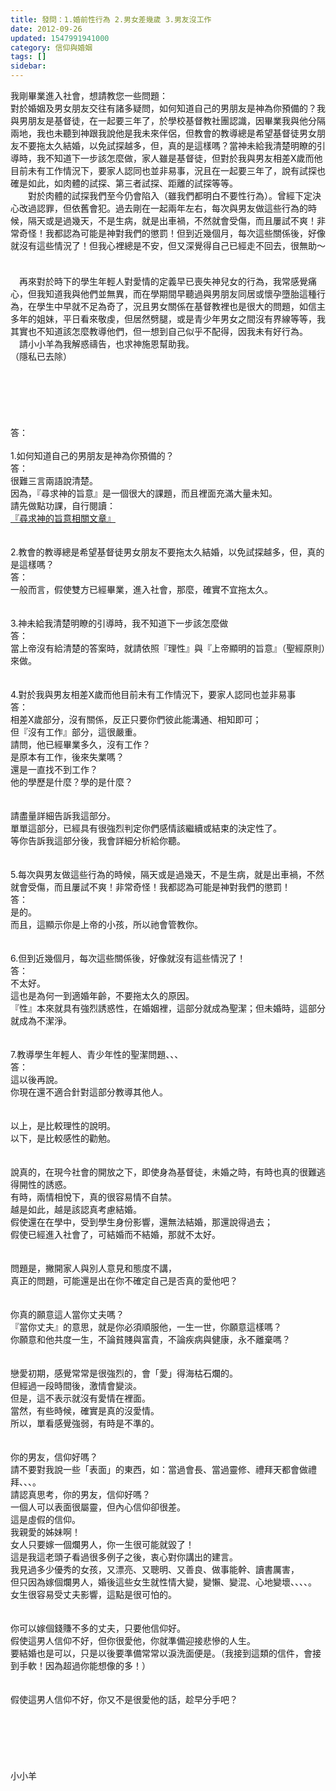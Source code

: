 ```yaml
---
title: 發問：1.婚前性行為 2.男女差幾歲 3.男友沒工作
date: 2012-09-26
updated: 1547991941000
category: 信仰與婚姻
tags: []
sidebar: 
---
```


<p>我剛畢業進入社會，想請教您一些問題：<br/>對於婚姻及男女朋友交往有諸多疑問，如何知道自己的男朋友是神為你預備的？我與男朋友是基督徒，在一起要三年了，於學校基督教社團認識，因畢業我與他分隔兩地，我也未聽到神跟我說他是我未來伴侶，但教會的教導總是希望基督徒男女朋友不要拖太久結婚，以免試探越多，但，真的是這樣嗎？當神未給我清楚明瞭的引導時，我不知道下一步該怎麼做，家人雖是基督徒，但對於我與男友相差X歲而他目前未有工作情況下，要家人認同也並非易事，況且在一起要三年了，說有試探也確是如此，如肉體的試探、第三者試探、距離的試探等等。 <br/><!--more-->　　對於肉體的試探我們至今仍會陷入（雖我們都明白不要性行為）。曾經下定決心改過認罪，但依舊會犯。過去剛在一起兩年左右，每次與男友做這些行為的時候，隔天或是過幾天，不是生病，就是出車禍，不然就會受傷，而且屢試不爽！非常奇怪！我都認為可能是神對我們的懲罰！但到近幾個月，每次這些關係後，好像就沒有這些情況了！但我心裡總是不安，但又深覺得自己已經走不回去，很無助～ <br/><br/>　 <br/>　再來對於時下的學生年輕人對愛情的定義早已喪失神兒女的行為，我常感覺痛心，但我知道我與他們並無異，而在學期間早聽過與男朋友同居或懷孕墮胎這種行為，在學生中早就不足為奇了，況且男女關係在基督教裡也是很大的問題，如信主多年的姐妹，平日看來敬虔，但居然劈腿，或是青少年男女之間沒有界線等等，我其實也不知道該怎麼教導他們，但一想到自己似乎不配得，因我未有好行為。 <br/>　請小小羊為我解惑禱告，也求神施恩幫助我。<br/>（隱私已去除）<br/><br/><br/><br/><br/><br/><br/>答：<br/> <br/>1.如何知道自己的男朋友是神為你預備的？<br/>答：<br/>很難三言兩語說清楚。<br/>因為，『尋求神的旨意』是一個很大的課題，而且裡面充滿大量未知。<br/>請先做點功課，自行閱讀：<br/><a href="/posts/269196332">『尋求神的旨意相關文章』</a><br/><br/> <br/>2.教會的教導總是希望基督徒男女朋友不要拖太久結婚，以免試探越多，但，真的是這樣嗎？<br/>答：<br/>一般而言，假使雙方已經畢業，進入社會，那麼，確實不宜拖太久。<br/> <br/> <br/>3.神未給我清楚明瞭的引導時，我不知道下一步該怎麼做<br/>答：<br/>當上帝沒有給清楚的答案時，就請依照『理性』與『上帝顯明的旨意』（聖經原則）來做。<br/> <br/> <br/>4.對於我與男友相差X歲而他目前未有工作情況下，要家人認同也並非易事<br/>答：<br/>相差X歲部分，沒有關係，反正只要你們彼此能溝通、相知即可；<br/>但『沒有工作』部分，這很嚴重。<br/>請問，他已經畢業多久，沒有工作？<br/>是原本有工作，後來失業嗎？<br/>還是一直找不到工作？<br/>他的學歷是什麼？學的是什麼？<br/> <br/><br/>請盡量詳細告訴我這部分。<br/>單單這部分，已經具有很強烈判定你們感情該繼續或結束的決定性了。<br/>等你告訴我這部分後，我會詳細分析給你聽。<br/> <br/> <br/>5.每次與男友做這些行為的時候，隔天或是過幾天，不是生病，就是出車禍，不然就會受傷，而且屢試不爽！非常奇怪！我都認為可能是神對我們的懲罰！<br/>答：<br/>是的。<br/>而且，這顯示你是上帝的小孩，所以祂會管教你。<br/> <br/> <br/>6.但到近幾個月，每次這些關係後，好像就沒有這些情況了！<br/>答：<br/>不太好。<br/>這也是為何一到適婚年齡，不要拖太久的原因。<br/>『性』本來就具有強烈誘惑性，在婚姻裡，這部分就成為聖潔；但未婚時，這部分就成為不潔淨。<br/> <br/> <br/>7.教導學生年輕人、青少年性的聖潔問題、、、<br/>答：<br/>這以後再說。<br/>你現在還不適合針對這部分教導其他人。<br/> <br/> <br/>以上，是比較理性的說明。<br/>以下，是比較感性的勸勉。<br/> <br/><br/>說真的，在現今社會的開放之下，即使身為基督徒，未婚之時，有時也真的很難逃得開性的誘惑。<br/>有時，兩情相悅下，真的很容易情不自禁。<br/>越是如此，越是該認真考慮結婚。<br/>假使還在在學中，受到學生身份影響，還無法結婚，那還說得過去；<br/>假使已經進入社會了，可結婚而不結婚，那就不太好。<br/> <br/><br/>問題是，撇開家人與別人意見和態度不講，<br/>真正的問題，可能還是出在你不確定自己是否真的愛他吧？<br/> <br/><br/>你真的願意這人當你丈夫嗎？<br/>『當你丈夫』的意思，就是你必須順服他，一生一世，你願意這樣嗎？<br/>你願意和他共度一生，不論貧賤與富貴，不論疾病與健康，永不離棄嗎？<br/> <br/><br/>戀愛初期，感覺常常是很強烈的，會「愛」得海枯石爛的。<br/>但經過一段時間後，激情會變淡。<br/>但是，這不表示就沒有愛情在裡面。<br/>當然，有些時候，確實是真的沒愛情。<br/>所以，單看感覺強弱，有時是不準的。<br/> <br/><br/>你的男友，信仰好嗎？<br/>請不要對我說一些「表面」的東西，如：當過會長、當過靈修、禮拜天都會做禮拜、、、。<br/>請認真思考，你的男友，信仰好嗎？<br/>一個人可以表面很屬靈，但內心信仰卻很差。<br/>這是虛假的信仰。<br/>我親愛的姊妹啊！<br/>女人只要嫁一個爛男人，你一生很可能就毀了！<br/>這是我這老頭子看過很多例子之後，衷心對你講出的建言。<br/>我見過多少優秀的女孩，又漂亮、又聰明、又善良、做事能幹、讀書厲害，<br/>但只因為嫁個爛男人，婚後這些女生就性情大變，變懶、變混、心地變壞、、、、。<br/>女生很容易受丈夫影響，這點是很可怕的。<br/> <br/><br/>你可以嫁個錢賺不多的丈夫，只要他信仰好。<br/>假使這男人信仰不好，但你很愛他，你就準備迎接悲慘的人生。<br/>要結婚也是可以，只是以後要準備常常以淚洗面便是。（我接到這類的信件，會接到手軟！因為超過你能想像的多！）<br/><br/><br/>假使這男人信仰不好，你又不是很愛他的話，趁早分手吧？<br/> <br/><br/><br/><br/><br/><br/>小小羊<br/><br/><br/><br/><br/><br/><br/><br/></p>